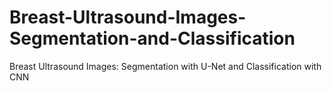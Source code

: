 # Breast-Ultrasound-Images-Segmentation-and-Classification
Breast Ultrasound Images: Segmentation with U-Net and Classification with CNN
